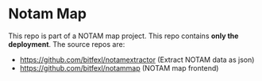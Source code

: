 # Notam Map

This repo is part of a NOTAM map project. This repo contains **only the deployment**. The source repos are:

- https://github.com/bitfexl/notamextractor (Extract NOTAM data as json)
- https://github.com/bitfexl/notammap (NOTAM map frontend)

